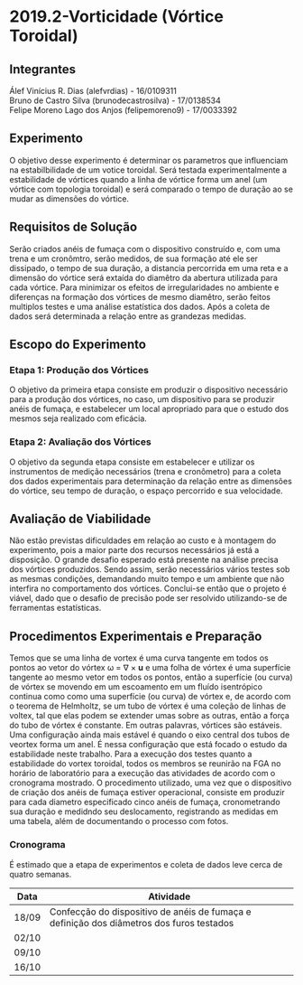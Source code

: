 # 2019.2-Vorticidade (Vórtice Toroidal)

## Integrantes
Álef Vinícius R. Dias (alefvrdias) - 16/0109311 <br />
Bruno de Castro Silva (brunodecastrosilva) - 17/0138534 <br />
Felipe Moreno Lago dos Anjos (felipemoreno9) - 17/0033392

## Experimento
O objetivo desse experimento é determinar os parametros que influenciam na estabilbilidade de um votice toroidal. Será testada experimentalmente a estabilidade de vórtices quando a linha de vórtice forma um anel (um vórtice com topologia toroidal) e será comparado o tempo de duração ao se mudar as dimensões do vórtice.

## Requisitos de Solução
Serão criados anéis de fumaça com o dispositivo construído e, com uma trena e um cronômtro, serão medidos, de sua formação até ele ser dissipado, o tempo de sua duração, a distancia percorrida em uma reta e a dimensão do vórtice será extaída do diamêtro da abertura utilizada para cada vórtice. Para minimizar os efeitos de irregularidades no ambiente e diferenças na formação dos vórtices de mesmo diamêtro, serão feitos multiplos testes e uma análise estatística dos dados. Após a coleta de dados será determinada a relação entre as grandezas medidas. 

## Escopo do Experimento
### Etapa 1: Produção dos Vórtices
O objetivo da primeira etapa consiste em produzir o dispositivo necessário para a produção dos vórtices, no caso, um dispositivo para se produzir anéis de fumaça, e estabelecer um local apropriado para que o estudo dos mesmos seja realizado com eficácia.
### Etapa 2: Avaliação dos Vórtices
O objetivo da segunda etapa consiste em estabelecer e utilizar os instrumentos de medição necessários (trena e cronômetro) para a coleta dos dados experimentais para determinação da relação entre as dimensões do vórtice, seu tempo de duração, o espaço percorrido e sua velocidade.

## Avaliação de Viabilidade
Não estão previstas dificuldades em relação ao custo e à montagem do experimento, pois a maior parte dos recursos necessários já está a disposição. O grande desafio esperado está presente na análise precisa dos vórtices produzidos. Sendo assim, serão necessários vários testes sob as mesmas condições, demandando muito tempo e um ambiente que não interfira no comportamento dos vórtices. Conclui-se então que o projeto é viável, dado que o desafio de precisão pode ser resolvido utilizando-se de ferramentas estatísticas.

## Procedimentos Experimentais e Preparação
Temos que se uma linha de vortex é uma curva tangente em todos os pontos ao vetor do vórtex ω = ∇ × **u** e uma folha de vórtex é uma superfície tangente ao mesmo vetor em todos os pontos, então a superfície (ou curva) de vórtex se movendo em um escoamento em um fluído isentrópico continua como como uma superfície (ou curva) de vórtex e, de acordo com o teorema de Helmholtz, se um tubo de vórtex é uma coleção de linhas de voltex, tal que elas podem se extender umas sobre as outras, então a força do tubo de vórtex é constante. Em outras palavras, vórtices são estáveis. Uma configuração ainda mais estável é quando o eixo central dos tubos de veortex forma um anel. É nessa configuração que está focado o estudo da estabilidade neste trabalho.
Para a execução dos testes quanto a estabilidade do vortex toroidal, todos os membros se reunirão na FGA no horário de laboratório para a execução das atividades de acordo com o cronograma mostrado. O procedimento utilizado, uma vez que o dispositivo de criação dos anéis de fumaça estiver operacional, consiste em produzir para cada diametro especificado cinco anéis de fumaça, cronometrando sua duração e medidndo seu deslocamento, registrando as medidas em uma tabela, além de documentando o processo com fotos.

### Cronograma
É estimado que a etapa de experimentos e coleta de dados leve cerca de quatro semanas. 

Data  | Atividade
----  | ---------
18/09 | Confecção do dispositivo de anéis de fumaça e definição dos diâmetros dos furos testados
02/10 | 
09/10 |
16/10 |
